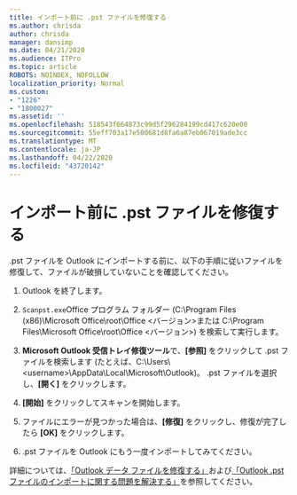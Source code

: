 ```yaml
---
title: インポート前に .pst ファイルを修復する
ms.author: chrisda
author: chrisda
manager: dansimp
ms.date: 04/21/2020
ms.audience: ITPro
ms.topic: article
ROBOTS: NOINDEX, NOFOLLOW
localization_priority: Normal
ms.custom:
- "1226"
- "1800027"
ms.assetid: ''
ms.openlocfilehash: 518543f664873c99d5f296284199cd417c620e00
ms.sourcegitcommit: 55eff703a17e500681d8fa6a87eb067019ade3cc
ms.translationtype: MT
ms.contentlocale: ja-JP
ms.lasthandoff: 04/22/2020
ms.locfileid: "43720142"
---
```

# <a name="repair-pst-file-before-importing"></a>インポート前に .pst ファイルを修復する

.pst ファイルを Outlook にインポートする前に、以下の手順に従いファイルを修復して、ファイルが破損していないことを確認してください。

1. Outlook を終了します。

2. `Scanpst.exe`Office プログラム フォルダー (C:\Program Files (x86)\Microsoft Office\root\Office \<バージョン\>または C:\Program Files\Microsoft Office\root\Office \<バージョン\>) を検索して実行します。

3. **Microsoft Outlook 受信トレイ修復ツール**で、**[参照]** をクリックして .pst ファイルを検索します (たとえば、C:\Users\\<username\>\AppData\Local\Microsoft\Outlook)。 .pst ファイルを選択し、**[開く]** をクリックします。

4. **[開始]** をクリックしてスキャンを開始します。

5. ファイルにエラーが見つかった場合は、**[修復]** をクリックし、修復が完了したら **[OK]** をクリックします。

6. .pst ファイルを Outlook にもう一度インポートしてみてください。

詳細については、[「Outlook データ ファイルを修復する」](https://support.office.com/article/25663bc3-11ec-4412-86c4-60458afc5253)および[「Outlook .pst ファイルのインポートに関する問題を解決する」](https://support.office.com/article/2d2e50dc-5c36-4ab2-ab50-f1be733b3d6e)を参照してください。
